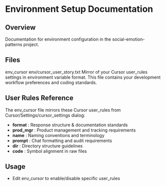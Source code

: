# Environment Setup Documentation

## Overview
Documentation for environment configuration in the social-emotion-patterns project.

## Files

env_cursor	env/cursor_user_story.txt
Mirror of your Cursor user_rules settings in environment variable format. This file contains your development workflow preferences and coding standards.

## User Rules Reference

The env_cursor file mirrors these Cursor user_rules from Cursor/Settings/cursor_settings dialog:

- **format**  : Response structure & documentation standards
- **prod_mgr** : Product management and tracking requirements  
- **name**     : Naming conventions and terminology
- **prompt**   : Chat formatting and audit requirements
- **dir**      : Directory structure guidelines
- **code**     : Symbol alignment in raw files

## Usage

- Edit env_cursor to enable/disable specific user_rules
